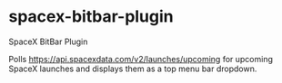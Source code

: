 # spacex-bitbar-plugin
SpaceX BitBar Plugin

Polls https://api.spacexdata.com/v2/launches/upcoming for upcoming SpaceX launches and displays them as a top menu bar dropdown.
